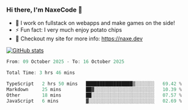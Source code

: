 ### Hi there, I'm NaxeCode 👋
- 🔭 I work on fullstack on webapps and make games on the side!
- ⚡ Fun fact: I very much enjoy potato chips
- 🔋 Checkout my site for more info: https://naxe.dev

[![GitHub stats](https://github-readme-stats.vercel.app/api?username=naxecode&theme=onedark)](https://naxe.dev)

<!--START_SECTION:waka-->

```csharp
From: 09 October 2025 - To: 16 October 2025

Total Time: 3 hrs 46 mins

TypeScript   2 hrs 50 mins   █████████████████▒░░░░░░░   69.42 %
Markdown     25 mins         ██▓░░░░░░░░░░░░░░░░░░░░░░   10.39 %
Other        18 mins         ██░░░░░░░░░░░░░░░░░░░░░░░   07.57 %
JavaScript   6 mins          ▓░░░░░░░░░░░░░░░░░░░░░░░░   02.69 %
```

<!--END_SECTION:waka-->



<!--
**NaxeCode/NaxeCode** is a ✨ _special_ ✨ repository because its `README.md` (this file) appears on your GitHub profile.

Here are some ideas to get you started:

- 🔭 I’m currently working on Web apps for indie games!
- 🌱 I’m currently mastering C#
- 👯 I’m looking to collaborate on ...
- 🤔 I’m looking for help with ...
- 💬 Ask me about ...
- 📫 How to reach me: ...
- 😄 Pronouns: ...
- ⚡ Fun fact: I love chips
-->
